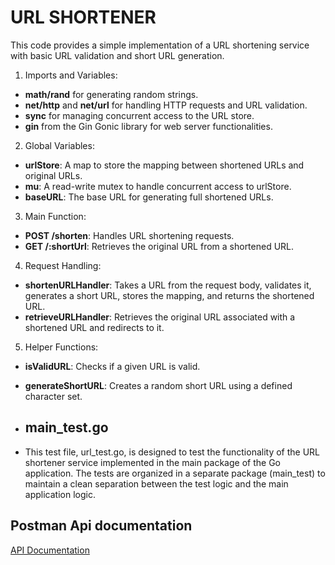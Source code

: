 # URL SHORTENER
This code provides a simple implementation of a URL shortening service with basic URL validation and short URL generation.

1. Imports and Variables:
- **math/rand** for generating random strings.
- **net/http** and **net/url** for handling HTTP requests and URL validation.
- **sync** for managing concurrent access to the URL store.
- **gin** from the Gin Gonic library for web server functionalities.

2. Global Variables:
- **urlStore**: A map to store the mapping between shortened URLs and original URLs.
- **mu**: A read-write mutex to handle concurrent access to urlStore.
- **baseURL**: The base URL for generating full shortened URLs.

3. Main Function:
- **POST /shorten**: Handles URL shortening requests.
- **GET /:shortUrl**: Retrieves the original URL from a shortened URL.

4. Request Handling:
- **shortenURLHandler**: Takes a URL from the request body, validates it, generates a short URL, stores the mapping, and returns the shortened URL.
- **retrieveURLHandler**: Retrieves the original URL associated with a shortened URL and redirects to it.

5. Helper Functions:

- **isValidURL**: Checks if a given URL is valid.
- **generateShortURL**: Creates a random short URL using a defined character set.

- ## main_test.go
- This test file, url_test.go, is designed to test the functionality of the URL shortener service implemented in the main package of the Go application. The tests are organized in a separate package (main_test) to maintain a clean separation between the test logic and the main application logic.

## Postman Api documentation

[API Documentation](https://documenter.getpostman.com/view/29514478/2sAXjQ2AEi)
